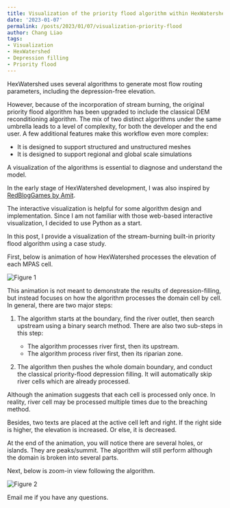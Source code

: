 ```yaml
---
title: Visualization of the priority flood algorithm within HexWatershed
date: '2023-01-07'
permalink: /posts/2023/01/07/visualization-priority-flood
author: Chang Liao
tags:
- Visualization
- HexWatershed
- Depression filling
- Priority flood
---
```


HexWatershed uses several algorithms to generate most flow routing parameters, including the depression-free elevation. 

However, because of the incorporation of stream burning, the original priority flood algorithm has been upgraded to include the classical DEM reconditioning algorithm. 
The mix of two distinct algorithms under the same umbrella leads to a level of complexity, for both the developer and the end user. A few additional features make this workflow even more complex:

* It is designed to support structured and unstructured meshes
* It is designed to support regional and global scale simulations

A visualization of the algorithms is essential to diagnose and understand the model. 

In the early stage of HexWatershed development, I was also inspired by [RedBlogGames by Amit](https://www.redblobgames.com/grids/hexagons/). 

The interactive visualization is helpful for some algorithm design and implementation. Since I am not familiar with those web-based interactive visualization, I decided to use Python as a start.

In this post, I provide a visualization of the stream-burning built-in priority flood algorithm using a case study.

First, below is animation of how HexWatershed processes the elevation of each MPAS cell. 

![Figure 1](https://github.com/changliao/science/blob/main/_figure/hexwatershed/algorithm/priority_flood.gif?raw=true)

This animation is not meant to demonstrate the results of depression-filling, but instead focuses on how the algorithm processes the domain cell by cell. In general, there are two major steps:

1. The algorithm starts at the boundary, find the river outlet, then search upstream using a binary search method. There are also two sub-steps in this step:
    * The algorithm processes river first, then its upstream.
    * The algorithm process river first, then its riparian zone.

2. The algorithm then pushes the whole domain boundary, and conduct the classical priority-flood depression filling. It will automatically skip river cells which are already processed.

Although the animation suggests that each cell is processed only once. In reality, river cell may be processed multiple times due to the breaching method.

Besides, two texts are placed at the active cell left and right. If the right side is higher, the elevation is increased. Or else, it is decreased.

At the end of the animation, you will notice there are several holes, or islands. They are peaks/summit. The algorithm will still perform although the domain is broken into several parts.

Next, below is zoom-in view following the algorithm.

![Figure 2](https://github.com/changliao/science/blob/main/_figure/hexwatershed/algorithm/priority_flood_track.gif?raw=true)

Email me if you have any questions.



